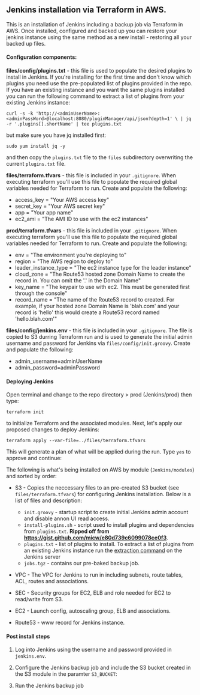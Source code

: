 ## Jenkins installation via Terraform in AWS.

This is an installation of Jenkins including a backup job via Terraform in AWS. Once installed, configured and backed up you can restore your jenkins instance using the same method as a new install - restoring all your backed up files.

#### Configuration components:
**files/config/plugins.txt** - this file is used to populate the desired plugins to install in Jenkins. If you're installing for the first time and don't know which plugins you need use the pre-populated list of plugins provided in the repo. If you have an existing instance and you want the same plugins installed you can run the following command to extract a list of plugins from your existing Jenkins instance:
```Shell
curl -s -k 'http://<adminUserName>:<adminPassWord>@localhost:8080/pluginManager/api/json?depth=1' \ | jq -r '.plugins[].shortName' | tee plugins.txt
```
but make sure you have jq installed first:
```Shell
sudo yum install jq -y
```
and then copy the `plugins.txt` file to the `files` subdirectory overwriting the current `plugins.txt` file.

**files/terraform.tfvars** - this file is included in your `.gitignore`. When executing terraform you'll use this file to populate the required global variables needed for Terraform to run. Create and populate the following:
- access_key = "Your AWS access key"
- secret_key = "Your AWS secret key"
- app = "Your app name"
- ec2_ami = "The AMI ID to use with the ec2 instances"

**prod/terraform.tfvars** - this file is included in your `.gitignore`. When executing terraform you'll use this file to populate the required global variables needed for Terraform to run. Create and populate the following:
- env = "The environment you're deploying to"
- region = "The AWS region to deploy to"
- leader_instance_type = "The ec2 instance type for the leader instance"
- cloud_zone = "The Route53 hosted zone Domain Name to create the record in. You can omit the '.' in the Domain Name"
- key_name = "The keypair to use with ec2. This must be generated first through the console"
- record_name = "The name of the Route53 record to created. For example, if your hosted zone Domain Name is 'blah.com' and your record is 'hello' this would create a Route53 record named 'hello.blah.com'"

**files/config/jenkins.env** - this file is included in your `.gitignore`. The file is copied to S3 durring Terraform run and is used to generate the initial admin username and password for Jenkins via `files/config/init.groovy`. Create and populate the following:
- admin_username=adminUserName
- admin_password=adminPassword

#### Deploying Jenkins
Open terminal and change to the repo directory > prod (Jenkins/prod) then type:
```Shell
terraform init
```
to initialize Terraform and the associated modules. Next, let's apply our proposed changes to deploy Jenkins:
```Shell
terraform apply --var-file=../files/terraform.tfvars
```
This will generate a plan of what will be applied during the run. Type `yes` to approve and continue:

The following is what's being installed on AWS by module (`Jenkins/modules`) and sorted by order:
- S3 - Copies the neccessary files to an pre-created S3 bucket (see `files/terraform.tfvars`) for configuring Jenkins installation. Below is a list of files and description:
    - `init.groovy` - startup script to create initial Jenkins admin account and disable annon UI read access.
    - `install-plugins.sh` - script used to install plugins and dependencies from `plugins.txt`. **Ripped off from https://gist.github.com/micw/e80d739c6099078ce0f3**.
    - `plugins.txt` - list of plugins to install. To extract a list of plugins from an existing Jenkins instance run the [extraction command](#configuration-components) on the Jenkins server
    - `jobs.tgz` - contains our pre-baked backup job.

- VPC - The VPC for Jenkins to run in including subnets, route tables, ACL, routes and associations.
- SEC - Security groups for EC2, ELB and role needed for EC2 to read/write from S3.
- EC2 - Launch config, autoscaling group, ELB and associations.
- Route53 - www record for Jenkins instance.

#### Post install steps
1. Log into Jenkins using the username and password provided in `jenkins.env`.

2. Configure the Jenkins backup job and include the S3 bucket created in the S3 module in the paramter `S3_BUCKET`: 

3. Run the Jenkins backup job